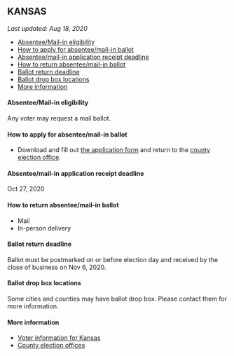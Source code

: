 ## KANSAS

*Last updated: Aug 18, 2020*

* [Absentee/Mail-in eligibility](#absenteemail-in-eligibility)
* [How to apply for absentee/mail-in ballot](#how-to-apply-for-absenteemail-in-ballot)
* [Absentee/mail-in application receipt deadline](#absenteemail-in-application-receipt-deadline)
* [How to return absentee/mail-in ballot](#how-to-return-absenteemail-in-ballot)
* [Ballot return deadline](#ballot-return-deadline)
* [Ballot drop box locations](#ballot-drop-box-locations)
* [More information](#more-information)


#### Absentee/Mail-in eligibility
Any voter may request a mail ballot.


#### How to apply for absentee/mail-in ballot
* Download and fill out [the application form](https://www.sos.ks.gov/forms//elections/AV1.pdf) and return to the [county election office](https://www.sos.ks.gov/elections/county_election_officers.aspx).


#### Absentee/mail-in application receipt deadline
Oct 27, 2020


#### How to return absentee/mail-in ballot
* Mail 
* In-person delivery


#### Ballot return deadline
Ballot must be postmarked on or before election day and received by the close of 
business on Nov 6, 2020.


#### Ballot drop box locations
Some cities and counties may have ballot drop box. Please contact them for more information.


#### More information
* [Voter information for Kansas](https://sos.ks.gov/elections/voter-information.html)
* [County election offices](https://www.sos.ks.gov/elections/county_election_officers.aspx)
